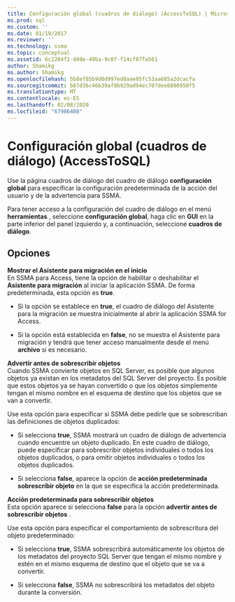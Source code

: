 ```yaml
---
title: Configuración global (cuadros de diálogo) (AccessToSQL) | Microsoft Docs
ms.prod: sql
ms.custom: ''
ms.date: 01/19/2017
ms.reviewer: ''
ms.technology: ssma
ms.topic: conceptual
ms.assetid: 6c2204f2-d49e-49ba-9c0f-f14cf07fa561
author: Shamikg
ms.author: Shamikg
ms.openlocfilehash: 5b8ef85b9d0d997ed8aae05fc53aa685a2dcacfa
ms.sourcegitcommit: b87d36c46b39af8b929ad94ec707dee8800950f5
ms.translationtype: MT
ms.contentlocale: es-ES
ms.lasthandoff: 02/08/2020
ms.locfileid: "67986408"
---
```

# <a name="global-settings-dialogs-accesstosql"></a>Configuración global (cuadros de diálogo) (AccessToSQL)
Use la página cuadros de diálogo del cuadro de diálogo **configuración global** para especificar la configuración predeterminada de la acción del usuario y de la advertencia para SSMA.  
  
Para tener acceso a la configuración del cuadro de diálogo en el menú **herramientas** , seleccione **configuración global**, haga clic en **GUI** en la parte inferior del panel izquierdo y, a continuación, seleccione **cuadros de diálogo**.  
  
## <a name="options"></a>Opciones  
**Mostrar el Asistente para migración en el inicio**  
En SSMA para Access, tiene la opción de habilitar o deshabilitar el **Asistente para migración** al iniciar la aplicación SSMA. De forma predeterminada, esta opción es **true**.  
  
-   Si la opción se establece en **true**, el cuadro de diálogo del Asistente para la migración se muestra inicialmente al abrir la aplicación SSMA for Access.  
  
-   Si la opción está establecida en **false**, no se muestra el Asistente para migración y tendrá que tener acceso manualmente desde el menú **archivo** si es necesario.  
  
**Advertir antes de sobrescribir objetos**  
Cuando SSMA convierte objetos en SQL Server, es posible que algunos objetos ya existan en los metadatos del SQL Server del proyecto. Es posible que estos objetos ya se hayan convertido o que los objetos simplemente tengan el mismo nombre en el esquema de destino que los objetos que se van a convertir.  
  
Use esta opción para especificar si SSMA debe pedirle que se sobrescriban las definiciones de objetos duplicados:  
  
-   Si selecciona **true**, SSMA mostrará un cuadro de diálogo de advertencia cuando encuentre un objeto duplicado. En este cuadro de diálogo, puede especificar para sobrescribir objetos individuales o todos los objetos duplicados, o para omitir objetos individuales o todos los objetos duplicados.  
  
-   Si selecciona **false**, aparece la opción de **acción predeterminada sobrescribir objeto** en la que se especifica la acción predeterminada.  
  
**Acción predeterminada para sobrescribir objetos**  
Esta opción aparece si selecciona **false** para la opción **advertir antes de sobrescribir objetos** .  
  
Use esta opción para especificar el comportamiento de sobrescritura del objeto predeterminado:  
  
-   Si selecciona **true**, SSMA sobrescribirá automáticamente los objetos de los metadatos del proyecto SQL Server que tengan el mismo nombre y estén en el mismo esquema de destino que el objeto que se va a convertir.  
  
-   Si selecciona **false**, SSMA no sobrescribirá los metadatos del objeto durante la conversión.  
  
